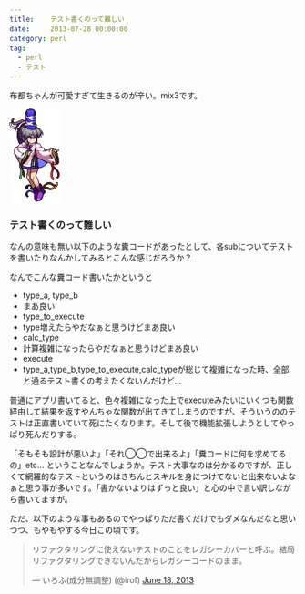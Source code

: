 ```yaml
---
title:    テスト書くのって難しい
date:     2013-07-28 00:00:00
category: perl
tag:
  - perl
  - テスト
---
```


布都ちゃんが可愛すぎて生きるのが辛い。mix3です。

<img src="/images/20130728/futo.png" />

### テスト書くのって難しい

なんの意味も無い以下のような糞コードがあったとして、各subについてテストを書いたりなんかしてみるとこんな感じだろうか？

<script src="https://gist.github.com/mix3/6097116.js"></script>

なんでこんな糞コード書いたかというと

* type_a, type_b
 * まあ良い
* type_to_execute
 * type増えたらやだなぁと思うけどまあ良い
* calc_type
 * 計算複雑になったらやだなぁと思うけどまあ良い
* execute
 * type_a,type_b,type_to_execute,calc_typeが総じて複雑になった時、全部と通るテスト書くの考えたくないんだけど…

普通にアプリ書いてると、色々複雑になった上でexecuteみたいにいくつも関数経由して結果を返すやんちゃな関数が出てきてしまうのですが、そういうののテストは正直書いていて死にたくなります。そして後で機能拡張しようとしてやっぱり死んだりする。

「そもそも設計が悪いよ」「それ◯◯で出来るよ」「糞コードに何を求めてるの」etc… ということなんでしょうか。テスト大事なのは分かるのですが、正しくて網羅的なテストというのはきちんとスキルを身につけてないと出来ないよなぁと思う事が多いです。「書かないよりはずっと良い」と心の中で言い訳しながら書いてますが。

ただ、以下のような事もあるのでやっぱりただ書くだけでもダメなんだなと思いつつ、もやもやする今日この頃です。

<blockquote class="twitter-tweet"><p>リファクタリングに使えないテストのことをレガシーカバーと呼ぶ。結局リファクタリングできないんだからレガシーコードのまま。</p>&mdash; いろふ(成分無調整) (@irof) <a href="https://twitter.com/irof/statuses/346946470890573824">June 18, 2013</a></blockquote>
<script async src="//platform.twitter.com/widgets.js" charset="utf-8"></script>

